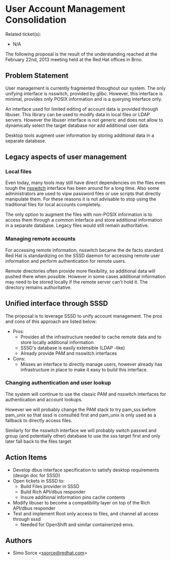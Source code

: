 # User Account Management Consolidation

Related ticket(s):

  - N/A

The following proposal is the result of the understanding reached at the February 22nd, 2013 meeting held at the Red Hat offices in Brno.

## Problem Statement

User management is currently fragmented throughout our system. The only unifying interface is nsswitch, provided by glibc. However, this interface is minimal, provides only POSIX information and is a querying interface only.

An interface used for limited editing of account data is provided through libuser. This library can be used to modify data in local files or LDAP servers. However the libuser interface is not generic and does not allow to dynamically select the target database nor add additional user data.

Desktop tools augment user information by storing additional data in a separate database.

## Legacy aspects of user management

### Local files

Even today, many tools may still have direct dependencies on the files even tough the [nsswitch](https://www.gnu.org/software/libc/manual/html_node/Name-Service-Switch.html) interface has been around for a long time. Also some administrators are used to vipw password files or use scripts that directly manipulate them. For these reasons it is not advisable to stop using the traditional files for local accounts completely.

The only option to augment the files with non-POSIX information is to access them through a common interface and store additional information in a separate database. Legacy files would still remain authoritative.

### Managing remote accounts

For accessing remote information, nsswitch became the de facto standard. Red Hat is standardizing on the SSSD daemon for accessing remote user information and perform authentication for remote users.

Remote directories often provide more flexibility, so additional data will pushed there when possible. However in some cases additional information may need to be stored locally if the remote server can't hold it. The directory remains authoritative.

## Unified interface through SSSD

The proposal is to leverage SSSD to unify account management. The pros and cons of this approach are listed below:

  - Pros:
    - Provides all the infrastructure needed to cache remote data and to store locally additional information.
    - SSSD's database is easily extensible (LDAP -like)
    - Already provide PAM and nsswitch interfaces
  - Cons:
    - Misses an interface to directly manage users, however already has infrastructure in place to make it easy to build this interface.

### Changing authentication and user lookup

The system will continue to use the classic PAM and nsswitch interfaces for authentication and account lookups.

However we will probably change the PAM stack to try pam_sss before pam_unix so that sssd is consulted first and pam_unix is only used as a fallback to directly access files.

Similarly for the nsswitch interface we will probably switch passwd and group (and potentially other) database to use the sss target first and only later fall back to the files target

## Action Items

  - Develop dbus interface specification to satisfy desktop requirements (design doc for SSSD)
  - Open tickets in SSSD to:
    - Build Files provider in SSSD
    - Build Rich API/dbus responder
    - Insure additional information pins cache contents
  - Modify libuser to become a compatibility layer on top of the Rich API/dbus responder
  - Test and implement Root only access to files, and channel all access through sssd
    - Needed for OpenShift and similar containerized envs.

## Authors

  - Simo Sorce \<ssorce@redhat.com\>
